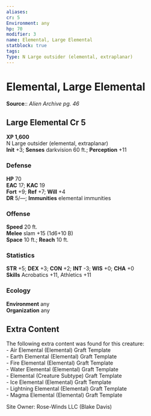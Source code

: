 ```yaml
---
aliases: 
cr: 5
Environment: any
hp: 70
modifier: 3
name: Elemental, Large Elemental
statblock: true
tags: 
Type: N Large outsider (elemental, extraplanar)  
---
```


# Elemental, Large Elemental

**Source**:: _Alien Archive pg. 46_

## Large Elemental Cr 5

**XP 1,600**  
N Large outsider (elemental, extraplanar)  
**Init** +3; **Senses** darkvision 60 ft.; **Perception** +11  

### Defense

**HP** 70  
**EAC** 17; **KAC** 19  
**Fort** +9; **Ref** +7; **Will** +4  
**DR** 5/—; **Immunities** elemental immunities  

### Offense

**Speed** 20 ft.  
**Melee** slam +15 (1d6+10 B)  
**Space** 10 ft.; **Reach** 10 ft.

### Statistics

**STR** +5; **DEX** +3; **CON** +2; **INT** -3; **WIS** +0; **CHA** +0  
**Skills** Acrobatics +11, Athletics +11

### Ecology

**Environment** any  
**Organization** any

## Extra Content

The following extra content was found for this creature:  
\- Air Elemental (Elemental) Graft Template  
\- Earth Elemental (Elemental) Graft Template  
\- Fire Elemental (Elemental) Graft Template  
\- Water Elemental (Elemental) Graft Template  
\- Elemental (Creature Subtype) Graft Template  
\- Ice Elemental (Elemental) Graft Template  
\- Lightning Elemental (Elemental) Graft Template  
\- Magma Elemental (Elemental) Graft Template  

Site Owner: Rose-Winds LLC (Blake Davis)
